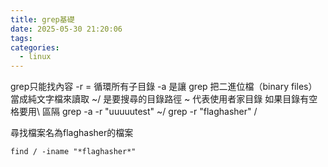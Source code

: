 ```yaml
---
title: grep基礎
date: 2025-05-30 21:20:06
tags:
categories:
  - linux
---
```


grep只能找內容
-r = 循環所有子目錄 
-a 是讓 grep 把二進位檔（binary files）當成純文字檔來讀取
~/ 是要搜尋的目錄路徑 ~ 代表使用者家目錄  如果目錄有空格要用\ 區隔
    grep -a -r "uuuuutest" ~/
    grep -r "flaghasher" /

尋找檔案名為flaghasher的檔案

    find / -iname "*flaghasher*"
